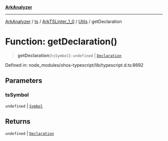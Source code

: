 [**ArkAnalyzer**](../../../../../../../../README.md)

***

[ArkAnalyzer](../../../../../../../../globals.md) / [ts](../../../../../README.md) / [ArkTSLinter\_1\_0](../../../README.md) / [Utils](../README.md) / getDeclaration

# Function: getDeclaration()

> **getDeclaration**(`tsSymbol`): `undefined` \| [`Declaration`](../../../../../interfaces/Declaration.md)

Defined in: node\_modules/ohos-typescript/lib/typescript.d.ts:8692

## Parameters

### tsSymbol

`undefined` | [`Symbol`](../../../../../interfaces/Symbol.md)

## Returns

`undefined` \| [`Declaration`](../../../../../interfaces/Declaration.md)

